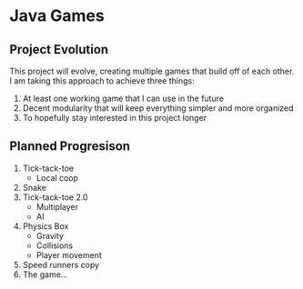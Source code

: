 # Java Games
## Project Evolution
This project will evolve, creating multiple games that build off of each other. I am taking this approach to achieve three things:
1. At least one working game that I can use in the future
2. Decent modularity that will keep everything simpler and more organized
3. To hopefully stay interested in this project longer

## Planned Progresison
1.	Tick-tack-toe
    *	Local coop
2.	Snake
3.  Tick-tack-toe 2.0
    *	Multiplayer
    *	AI
4.	Physics Box
    *	Gravity
    *	Collisions
    *	Player movement
5.	Speed runners copy
6.	The game…
